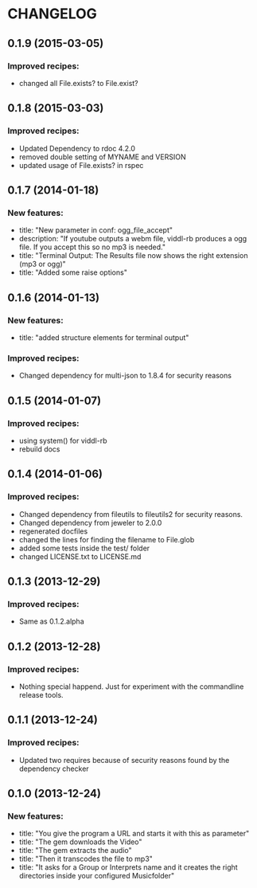 # CHANGELOG

## 0.1.9 (2015-03-05)
### Improved recipes:
* changed all File.exists? to File.exist?

## 0.1.8 (2015-03-03)
### Improved recipes:
* Updated Dependency to rdoc 4.2.0
* removed double setting of MYNAME and VERSION
* updated usage of File.exists? in rspec

## 0.1.7 (2014-01-18)
### New features:
* title: "New parameter in conf: ogg_file_accept"
* description: "If youtube outputs a webm file, viddl-rb produces a ogg file. If you accept this so no mp3 is needed."
* title: "Terminal Output: The Results file now shows the right extension (mp3 or ogg)"
* title: "Added some raise options"

## 0.1.6 (2014-01-13)
### New features:
* title: "added structure elements for terminal output"
### Improved recipes:
* Changed dependency for multi-json to 1.8.4 for security reasons

## 0.1.5 (2014-01-07)
### Improved recipes:
* using system() for viddl-rb
* rebuild docs

## 0.1.4 (2014-01-06)
### Improved recipes:
* Changed dependency from fileutils to fileutils2 for security reasons.
* Changed dependency from jeweler to 2.0.0
* regenerated docfiles
* changed the lines for finding the filename to File.glob
* added some tests inside the test/ folder
* changed LICENSE.txt to LICENSE.md

## 0.1.3 (2013-12-29)
### Improved recipes:
* Same as 0.1.2.alpha

## 0.1.2 (2013-12-28)
### Improved recipes:
* Nothing special happend. Just for experiment with the commandline release 
tools.

## 0.1.1 (2013-12-24)
### Improved recipes:
* Updated two requires because of security reasons found by the dependency 
checker

## 0.1.0 (2013-12-24)
### New features:
* title: "You give the program a URL and starts it with this as parameter"
* title: "The gem downloads the Video"
* title: "The gem extracts the audio"
* title: "Then it transcodes the file to mp3"
* title: "It asks for a Group or Interprets name and it creates the right 
directories inside your configured Musicfolder"